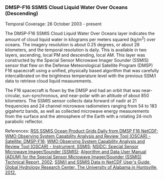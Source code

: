 ### DMSP-F16 SSMIS Cloud Liquid Water Over Oceans (Descending)
Temporal Coverage: 26 October 2003 - present

The DMSP-F16 SSMIS Cloud Liquid Water Over Oceans layer indicates the amount of cloud liquid water in kilograms per meters squared (kg/m<sup>2</sup>) over oceans. The imagery resolution is about 0.25 degrees, or about 28 kilometers, and the temporal resolution is daily. This is available in two layers, ascending, local PM and descending, local AM. This layer was constructed by the Special Sensor Microwave Imager Sounder (SSMIS) sensor that flew on the Defense Meteorological Satellite Program (DMSP) F16 spacecraft using a unified, physically based algorithm that was carefully intercalibrated on the brightness temperature level with the previous SSM/I data to retrieve cloud liquid measurements.

The F16 spacecraft is flown by the DMSP and had an orbit that was near-circular, sun-synchronous, and near-polar with an altitude of about 850 kilometers. The SSMIS sensor collects data forward of nadir at 21 frequencies and 24 channel microwave radiometers ranging from 54 to 183 gigahertz bands, as well as collected microwave energy measurements from the surface and the atmosphere of the Earth with a rotating 24-inch parabolic reflector.

References:
[RSS SSMIS Ocean Product Grids Daily from DMSP F16 NetCDF](http://dx.doi.org/10.5067/MEASURES/DMSP-F16/SSMIS/DATA301);
[WMO Observing System Capability Analysis and Review Tool (OSCAR) - Satellite: DMSP-F16](https://www.wmo-sat.info/oscar/satellites/view/63);
[WMO Observing System Capability Analysis and Review Tool (OSCAR) - Instrument: SSMIS](https://www.wmo-sat.info/oscar/instruments/view/536);
[NSIDC: Special Sensor Microwave Imager/Sounder (SSMIS)](https://nsidc.org/data/docs/daac/ssmis_instrument/);
[Algorithm and Data User Manual (ADUM) for the Special Sensor Microwave Imager/Sounder (SSMIS) Technical Report, 2002](https://www.ncdc.noaa.gov/oa/rsad/ssmi/swath/adum-ssmis-description.pdf);
[SSM/I and SSMIS Data in NetCDF User's Guide, Global Hydrology Research Center, The University of Alabama in Huntsville, 2012.](https://ghrc.nsstc.nasa.gov/pub/doc/ssmi_netcdf/SSMI_Data_in_NetCDF.docx)
